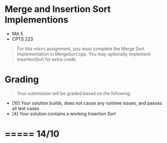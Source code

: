 # Merge and Insertion Sort Implementions

* MA 5
* CPTS 223

> For this micro assignment, you must complete the Merge Sort implementation in MergeSort.cpp. You may optionally implement InsertionSort for extra credit.

# Grading
> Your submission will be graded based on the following:

* [10] Your solution builds, does not cause any runtime issues, and passes all test cases
* [4] Your solution contains a working Insertion Sort

=====
14/10
=====

